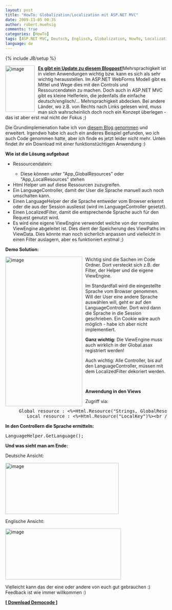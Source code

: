 ```yaml
---
layout: post
title: "HowTo: Globalization/Localization mit ASP.NET MVC"
date: 2009-11-05 00:35
author: robert.muehsig
comments: true
categories: [HowTo]
tags: [ASP.NET MVC, Deutsch, Englisch, Globalization, HowTo, Localization, MVC]
language: de
---
```

{% include JB/setup %}
<p><a href="{{BASE_PATH}}/assets/wp-images/image867.png"><img style="border-right: 0px; border-top: 0px; margin: 0px 10px 0px 0px; border-left: 0px; border-bottom: 0px" height="144" alt="image" src="{{BASE_PATH}}/assets/wp-images/image_thumb52.png" width="92" align="left" border="0"></a><strong><a href="{{BASE_PATH}}/2011/08/02/best-practice-localization-lokalisierung-einer-asp-net-mvc-webapp/">Es gibt ein Update zu diesem Blogpost!</a></strong>Mehrsprachigkeit ist in vielen Anwendungen wichtig bzw. kann es sich als sehr wichtig herausstellen. Im ASP.NET WebForms Modell gibt es Mittel und Wege dies mit den Controls und Ressourcendatein zu machen. Doch auch in ASP.NET MVC gibt es kleine Helferlein, die jedenfalls die einfache deutsch/englisch/... Mehrsprachigkeit abdecken. Bei andere Länder, wo z.B. von Rechts nach Links gelesen wird, muss man sich wahrscheinlich doch noch ein Konzept überlegen - das ist aber erst mal nicht der Fokus ;)</p><p>Die Grundimplemenation habe ich von <a href="http://blog.eworldui.net/post/2008/10/ASPNET-MVC-Simplified-Localization-via-ViewEngines.aspx">diesem Blog genommen</a> und erweitert. Irgendwo habe ich auch ein anderes Beispiel gefunden, wo ich auch Code genommen hatte, aber ich finde es jetzt leider nicht mehr. Unten findet ihr ein Download mit einer funktionstüchtigen Anwendung :)</p> <p><strong>Wie ist die Lösung aufgebaut</strong></p> <ul> <li>Ressourcendatein:</li> <ul> <li>Diese können unter "App_GlobalResources" oder "App_LocalResources" stehen</li></ul> <li>Html Helper um auf diese Ressourcen zuzugreifen.</li> <li>Ein LanguageController, damit der User die Sprache manuell auch noch umschalten kann.</li> <li>Einen LanguageHelper der die Sprache entweder vom Browser erkennt oder die aus der Session ausliesst (wird im LanguageController gesetzt).</li> <li>Einen LocalizedFilter, damit die entsprechende Sprache auch für den Request genutzt wird.</li> <li>Es wird eine eigene ViewEngine verwendet welche von der normalen ViewEngine abgeleitet ist. Dies dient der Speicherung des ViewPaths im ViewData. Dies könnte man noch sicherlich anpassen und vielleicht in einen Filter auslagern, aber es funktioniert erstmal ;)</li></ul> <p><strong>Demo Solution:</strong></p> <p><a href="{{BASE_PATH}}/assets/wp-images/image868.png"><img style="border-right: 0px; border-top: 0px; margin: 0px 10px 0px 0px; border-left: 0px; border-bottom: 0px" height="465" alt="image" src="{{BASE_PATH}}/assets/wp-images/image_thumb53.png" width="240" align="left" border="0"></a> Wichtig sind die Sachen im Code Ordner. Dort versteckt sich z.B. der Filter, der Helper und die eigene ViewEngine. </p> <p>Im Standardfall wird die eingestellte Sprache vom Browser genommen. Will der User eine andere Sprache auswählen will, geht er auf den LanguageController. Dort wird dann die Sprache in die Session geschrieben. Ein Cookie wäre auch möglich - habe ich aber nicht implementiert.</p> <p><strong>Ganz wichtig:</strong> Die ViewEngine muss auch wirklich in der Global.asax registriert werden!</p> <p>Auch wichtig: Alle Controller, bis auf den LanguageController, müssen mit dem LocalizedFilter dekoriert werden.</p> <p>&nbsp;</p> <p><strong>Anwendung in den Views</strong></p> <p>Zugriff via:</p> <div class="wlWriterSmartContent" id="scid:812469c5-0cb0-4c63-8c15-c81123a09de7:e69e0f1c-6443-4ebf-b108-ff7148b25b04" style="padding-right: 0px; display: inline; padding-left: 0px; float: none; padding-bottom: 0px; margin: 0px; padding-top: 0px"><pre name="code" class="c#">		Global resource : &lt;%=Html.Resource("Strings, GlobalResourceKey") %&gt;&lt;br /&gt;
		Local resource : &lt;%=Html.Resource("LocalKey")%&gt;&lt;br /&gt;</pre></div>
<p><strong>In den Controllern die Sprache ermitteln:</strong> </p>
<div class="wlWriterSmartContent" id="scid:812469c5-0cb0-4c63-8c15-c81123a09de7:bd558717-4e76-4da2-b97d-f730e75f1745" style="padding-right: 0px; display: inline; padding-left: 0px; float: none; padding-bottom: 0px; margin: 0px; padding-top: 0px"><pre name="code" class="c#">LanguageHelper.GetLanguage(); </pre></div>
<p><strong>Und was sieht man am Ende:</strong></p>
<p>Deutsche Ansicht:</p>
<p><a href="{{BASE_PATH}}/assets/wp-images/image869.png"><img style="border-right: 0px; border-top: 0px; border-left: 0px; border-bottom: 0px" height="159" alt="image" src="{{BASE_PATH}}/assets/wp-images/image_thumb54.png" width="354" border="0"></a> </p>
<p>Englische Ansicht:</p>
<p><a href="{{BASE_PATH}}/assets/wp-images/image870.png"><img style="border-right: 0px; border-top: 0px; border-left: 0px; border-bottom: 0px" height="159" alt="image" src="{{BASE_PATH}}/assets/wp-images/image_thumb55.png" width="361" border="0"></a> </p>
<p>Vielleicht kann das der eine oder andere von euch gut gebrauchen :) Feedback ist wie immer willkommen :)</p>
<p><strong><a href="{{BASE_PATH}}/assets/files/democode/mvclocal/mvclocal.zip">[ Download Democode ]</a></strong></p>
